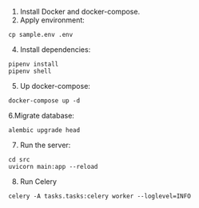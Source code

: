 1. Install Docker and docker-compose.
2. Apply environment:
```
cp sample.env .env
```
4. Install dependencies:

```
pipenv install
pipenv shell
```
5. Up docker-compose:

```
docker-compose up -d
```
6.Migrate database:
```
alembic upgrade head
```
7. Run the server:

```
cd src
uvicorn main:app --reload
```
8. Run Celery
```
celery -A tasks.tasks:celery worker --loglevel=INFO
```
